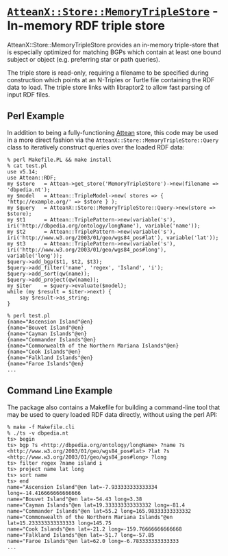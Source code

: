 [`AtteanX::Store::MemoryTripleStore`](https://github.com/kasei/atteanx-store-memorytriplestore/) - In-memory RDF triple store
===

AtteanX::Store::MemoryTripleStore provides an in-memory triple-store that is
especially optimized for matching BGPs which contain at least one bound subject
or object (e.g. preferring star or path queries).

The triple store is read-only, requiring a filename to be specified during
construction which points at an N-Triples or Turtle file containing the RDF
data to load. The triple store links with libraptor2 to allow fast parsing of
input RDF files.


Perl Example
---

In addition to being a fully-functioning [Attean](https://github.com/kasei/attean/) store, this code may be
used in a more direct fashion via the `AtteanX::Store::MemoryTripleStore::Query`
class to iteratively construct queries over the loaded RDF data:

```
% perl Makefile.PL && make install
% cat test.pl
use v5.14;
use Attean::RDF;
my $store	= Attean->get_store('MemoryTripleStore')->new(filename => 'dbpedia.nt');
my $model	= Attean::TripleModel->new( stores => { 'http://example.org/' => $store } );
my $query	= AtteanX::Store::MemoryTripleStore::Query->new(store => $store);
my $t1		= Attean::TriplePattern->new(variable('s'), iri('http://dbpedia.org/ontology/longName'), variable('name'));
my $t2		= Attean::TriplePattern->new(variable('s'), iri('http://www.w3.org/2003/01/geo/wgs84_pos#lat'), variable('lat'));
my $t3		= Attean::TriplePattern->new(variable('s'), iri('http://www.w3.org/2003/01/geo/wgs84_pos#long'), variable('long'));
$query->add_bgp($t1, $t2, $t3);
$query->add_filter('name', 'regex', 'Island', 'i');
$query->add_sort(qw(name));
$query->add_project(qw(name));
my $iter	= $query->evaluate($model);
while (my $result = $iter->next) {
	say $result->as_string;
}

% perl test.pl
{name="Ascension Island"@en}
{name="Bouvet Island"@en}
{name="Cayman Islands"@en}
{name="Commander Islands"@en}
{name="Commonwealth of the Northern Mariana Islands"@en}
{name="Cook Islands"@en}
{name="Falkland Islands"@en}
{name="Faroe Islands"@en}
...
```

Command Line Example
---

The package also contains a Makefile for building a command-line tool that may
be used to query loaded RDF data directly, without using the perl API:

```
% make -f Makefile.cli
% ./ts -v dbpedia.nt
ts> begin
ts> bgp ?s <http://dbpedia.org/ontology/longName> ?name ?s <http://www.w3.org/2003/01/geo/wgs84_pos#lat> ?lat ?s <http://www.w3.org/2003/01/geo/wgs84_pos#long> ?long
ts> filter regex ?name island i
ts> project name lat long
ts> sort name
ts> end
name="Ascension Island"@en lat=-7.933333333333334 long=-14.416666666666666 
name="Bouvet Island"@en lat=-54.43 long=3.38 
name="Cayman Islands"@en lat=19.333333333333332 long=-81.4 
name="Commander Islands"@en lat=55.2 long=165.98333333333332 
name="Commonwealth of the Northern Mariana Islands"@en lat=15.233333333333333 long=145.75 
name="Cook Islands"@en lat=-21.2 long=-159.76666666666668 
name="Falkland Islands"@en lat=-51.7 long=-57.85 
name="Faroe Islands"@en lat=62.0 long=-6.783333333333333 
...
```
